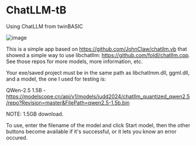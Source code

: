 # ChatLLM-tB
Using ChatLLM from twinBASIC

![image](https://github.com/user-attachments/assets/8e39532a-769a-44fa-ba70-2979d85db5e6)

This is a simple app based on https://github.com/JohnClaw/chatllm.vb that showed a simple way to use libchatllm: https://github.com/foldl/chatllm.cpp. See those repos for more models, more information, etc.

Your exe/saved project must be in the same path as libchatlmm.dll, ggml.dll, and a model, the one I used for testing is:

QWen-2.5 1.5B - https://modelscope.cn/api/v1/models/judd2024/chatllm_quantized_qwen2.5/repo?Revision=master&FilePath=qwen2.5-1.5b.bin

NOTE: 1.5GB download.

To use, enter the filename of the model and click Start model, then the other buttons become available if it's successful, or it lets you know an error occured.
